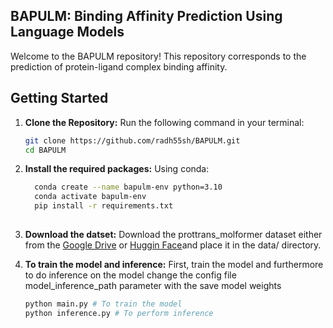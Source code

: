 ## BAPULM: Binding Affinity Prediction Using Language Models

Welcome to the BAPULM repository! This repository corresponds to the prediction of protein-ligand complex binding affinity.

## Getting Started

1. **Clone the Repository:**
    Run the following command in your terminal:

   ```bash
   git clone https://github.com/radh55sh/BAPULM.git
   cd BAPULM
2. **Install the required packages:**
   Using conda:
   ```bash
     conda create --name bapulm-env python=3.10
     conda activate bapulm-env
     pip install -r requirements.txt
  
4. **Download the datset:**
    Download the prottrans_molformer dataset either from the [Google Drive](https://drive.google.com/drive/folders/1i0KSzvdWZDxd4417_DYIEAIq2i8Gik-Q) or [Huggin Face](https://huggingface.co/datasets/radh25sh/BAPULM/tree/main)and place it in the data/ directory.
   
5. **To train the model and inference:**
   First, train the model and furthermore to do inference on the model change the config file model_inference_path parameter with the save model weights
     ```bash
     python main.py # To train the model
     python inference.py # To perform inference 
   
